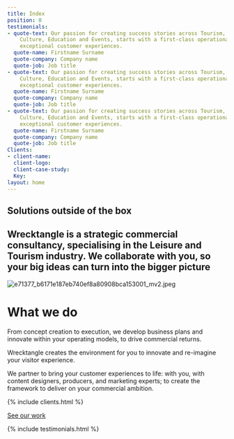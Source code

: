 ```yaml
---
title: Index
position: 0
testimonials:
- quote-text: Our passion for creating success stories across Tourism, the Arts and
    Culture, Education and Events, starts with a first-class operational model and
    exceptional customer experiences.
  quote-name: Firstname Surname
  quote-company: Company name
  quote-job: Job title
- quote-text: Our passion for creating success stories across Tourism, the Arts and
    Culture, Education and Events, starts with a first-class operational model and
    exceptional customer experiences.
  quote-name: Firstname Surname
  quote-company: Company name
  quote-job: Job title
- quote-text: Our passion for creating success stories across Tourism, the Arts and
    Culture, Education and Events, starts with a first-class operational model and
    exceptional customer experiences.
  quote-name: Firstname Surname
  quote-company: Company name
  quote-job: Job title
Clients:
- client-name: 
  client-logo: 
  client-case-study: 
  Key: 
layout: home
---
```


## **Solutions outside of the box**

## Wrecktangle is a strategic commercial consultancy, specialising in the Leisure and Tourism industry. We collaborate with you, so your big ideas can turn into the bigger picture

![e71377_b6171e187eb740ef8a80908bca153001_mv2.jpeg](/wrecktangle/uploads/e71377_b6171e187eb740ef8a80908bca153001_mv2.jpeg)

# What we do

From concept creation to execution, we develop business plans and innovate within your operating models, to drive commercial returns.

Wrecktangle creates the environment for you to innovate and re-imagine your visitor experience.

We partner to bring your customer experiences to life: with you, with content designers, producers, and marketing experts; to create the framework to deliver on your commercial ambition. 

{% include clients.html %}

[See our work](/wrecktangle/projects)

{% include testimonials.html %}